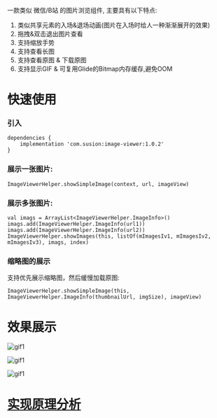 
一款类似 微信/B站 的图片浏览组件, 主要具有以下特点:

1. 类似共享元素的入场&退场动画(图片在入场时给人一种渐渐展开的效果)
2. 拖拽&双击退出图片查看
3. 支持缩放手势
4. 支持查看长图
5. 支持查看原图 & 下载原图
6. 支持显示GIF & 可复用Glide的Bitmap内存缓存,避免OOM

# 快速使用

### 引入

```
dependencies {
    implementation 'com.susion:image-viewer:1.0.2'
}
```

### 展示一张图片:

```
ImageViewerHelper.showSimpleImage(context, url, imageView)
```

### 展示多张图片:

```
val imags = ArrayList<ImageViewerHelper.ImageInfo>()
imags.add(ImageViewerHelper.ImageInfo(url1))
imags.add(ImageViewerHelper.ImageInfo(url2))
ImageViewerHelper.showImages(this, listOf(mImagesIv1, mImagesIv2, mImagesIv3), imags, index)
```

### 缩略图的展示

支持优先展示缩略图，然后缓慢加载原图:

```
ImageViewerHelper.showSimpleImage(this, ImageViewerHelper.ImageInfo(thumbnailUrl, imgSize), imageView)
```

# 效果展示

![gif1](pic/gif1.gif)

![gif1](pic/gif2.gif)

![gif1](pic/gif3.gif)


# [实现原理分析](https://juejin.im/post/5d6b9a93f265da03970bd19f)


















